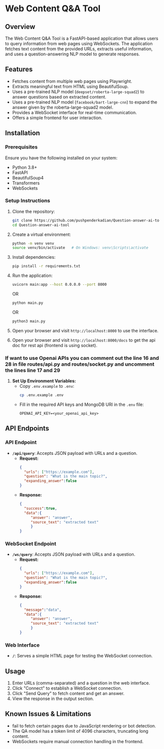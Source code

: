 # Web Content Q&A Tool

## Overview
The Web Content Q&A Tool is a FastAPI-based application that allows users to query information from web pages using WebSockets. The application fetches text content from the provided URLs, extracts useful information, and uses a question-answering NLP model to generate responses.

## Features
- Fetches content from multiple web pages using Playwright.
- Extracts meaningful text from HTML using BeautifulSoup.
- Uses a pre-trained NLP model (`deepset/roberta-large-squad2`) to answer questions based on extracted content.
- Uses a pre-trained NLP model (`facebook/bart-large-cnn`) to expand the answer given by the roberta-large-squad2 model.
- Provides a WebSocket interface for real-time communication.
- Offers a simple frontend for user interaction.

## Installation
### Prerequisites
Ensure you have the following installed on your system:
- Python 3.8+
- FastAPI
- BeautifulSoup4
- Transformers
- WebSockets

### Setup Instructions
1. Clone the repository:
   ```bash
   git clone https://github.com/pushpenderkadian/Question-answer-ai-tool.git
   cd Question-answer-ai-tool
   ```
2. Create a virtual environment:
   ```bash
   python -m venv venv
   source venv/bin/activate   # On Windows: venv\Scripts\activate
   ```
3. Install dependencies:
   ```bash
   pip install -r requirements.txt
   ```
4. Run the application:
   ```bash
   uvicorn main:app --host 0.0.0.0 --port 8000
   ```
   OR
   ```bash
   python main.py
   ```
   OR
   ```bash
   python3 main.py
   ```
5. Open your browser and visit `http://localhost:8000` to use the interface.

6. Open your browser and visit `http://localhost:8000/docs` to get the api doc for rest api (frontend is using socket).

### If want to use Openai APIs you can comment out the line 16 and 28 in file routes/api.py and routes/socket.py and uncomment the lines line 17 and 29
1. **Set Up Environment Variables:**
   - Copy `.env.example` to `.env`:
     ```bash
     cp .env.example .env
     ```
   - Fill in the required API keys and MongoDB URI in the `.env` file:
     ```env
     OPENAI_API_KEY=<your_openai_api_key>
     ```

## API Endpoints
### API Endpoint
- **`/api/query`**: Accepts JSON payload with URLs and a question.
  - **Request:**
    ```json
    {
      "urls": ["https://example.com"],
      "question": "What is the main topic?",
      "expanding_answer":false
    }
    ```
  - **Response:**
    ```json
    {
      "success":true,
      "data":{
         "answer": "answer", 
         "source_text": "extracted text"
         }
    }
    ```
### WebSocket Endpoint
- **`/ws/query`**: Accepts JSON payload with URLs and a question.
  - **Request:**
    ```json
    {
      "urls": ["https://example.com"],
      "question": "What is the main topic?",
      "expanding_answer":false
    }
    ```
  - **Response:**
    ```json
    {
      "message":"data",
      "data":{
         "answer": "answer", 
         "source_text": "extracted text"
         }
    }
    ```

### Web Interface
- **`/`**: Serves a simple HTML page for testing the WebSocket connection.

## Usage
1. Enter URLs (comma-separated) and a question in the web interface.
2. Click "Connect" to establish a WebSocket connection.
3. Click "Send Query" to fetch content and get an answer.
4. View the response in the output section.

## Known Issues & Limitations
- fail to fetch certain pages due to JavaScript rendering or bot detection.
- The QA model has a token limit of 4096 characters, truncating long content.
- WebSockets require manual connection handling in the frontend.



